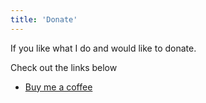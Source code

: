 ```yaml
---
title: 'Donate'
---
```


If you like what I do and would like to donate.

Check out the links below

- [Buy me a coffee](https://www.buymeacoffee.com/lawrencelogoh)


